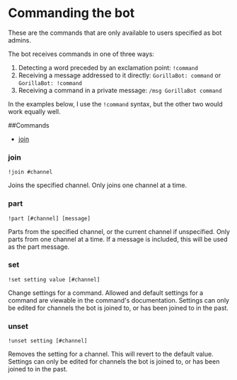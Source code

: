 # Commanding the bot

These are the commands that are only available to users specified as bot admins.

The bot receives commands in one of three ways:

1. Detecting a word preceded by an exclamation point: `!command`<br/>
2. Receiving a message addressed to it directly: `GorillaBot: command` or `GorillaBot: !command`<br/>
3. Receiving a command in a private message: `/msg GorillaBot command`

In the examples below, I use the `!command` syntax, but the other two would work equally well.

##Commands
* [join](#join)

### join
    !join #channel
Joins the specified channel. Only joins one channel at a time.

### part
    !part [#channel] [message]
Parts from the specified channel, or the current channel if unspecified. Only parts from one channel at a time. If a message is included, this will be used as the part message.

### set
    !set setting value [#channel]
Change settings for a command. Allowed and default settings for a command are viewable in the command's documentation. Settings can only be edited for channels the bot is joined to, or has been joined to in the past.

### unset
    !unset setting [#channel]
Removes the setting for a channel. This will revert to the default value. Settings can only be edited for channels the bot is joined to, or has been joined to in the past.
